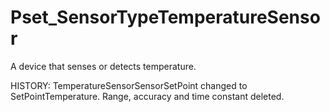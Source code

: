 # Pset_SensorTypeTemperatureSensor

A device that senses or detects temperature.
<!-- end of short definition -->

 HISTORY: TemperatureSensorSensorSetPoint changed to SetPointTemperature. Range, accuracy and time constant deleted.
